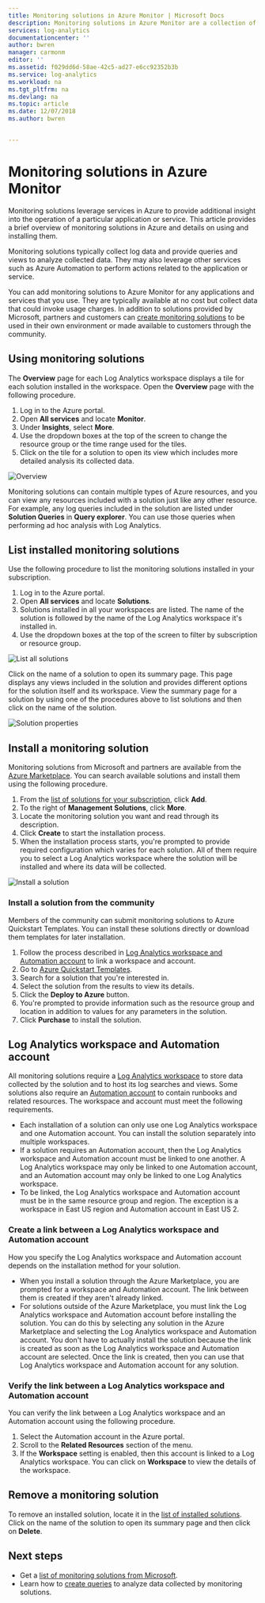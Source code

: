 ```yaml
---
title: Monitoring solutions in Azure Monitor | Microsoft Docs
description: Monitoring solutions in Azure Monitor are a collection of logic, visualization, and data acquisition rules that provide metrics pivoted around a particular problem area.  This article provides information on installing and using monitoring solutions.
services: log-analytics
documentationcenter: ''
author: bwren
manager: carmonm
editor: ''
ms.assetid: f029dd6d-58ae-42c5-ad27-e6cc92352b3b
ms.service: log-analytics
ms.workload: na
ms.tgt_pltfrm: na
ms.devlang: na
ms.topic: article
ms.date: 12/07/2018
ms.author: bwren


---
```

# Monitoring solutions in Azure Monitor
Monitoring solutions leverage services in Azure to provide additional insight into the operation of a particular application or service. This article provides a brief overview of monitoring solutions in Azure and details on using and installing them.

Monitoring solutions typically collect log data and provide queries and views to analyze collected data. They may also leverage other services such as Azure Automation to perform actions related to the application or service.

You can add monitoring solutions to Azure Monitor for any applications and services that you use. They are typically available at no cost but collect data that could invoke usage charges. In addition to solutions provided by Microsoft, partners and customers can [create monitoring solutions](solutions-creating.md) to be used in their own environment or made available to customers through the community.

## Using monitoring solutions
The **Overview** page for each Log Analytics workspace displays a tile for each solution installed in the workspace. Open the **Overview** page with the following procedure.

1. Log in to the Azure portal.
1. Open **All services** and locate **Monitor**.
1. Under **Insights**, select **More**.
1. Use the dropdown boxes at the top of the screen to change the resource group or the time range used for the tiles.
1. Click on the tile for a solution to open its view which includes more detailed analysis its collected data.

![Overview](media/solutions/overview.png)

Monitoring solutions can contain multiple types of Azure resources, and you can view any resources included with a solution just like any other resource. For example, any log queries included in the solution are listed under **Solution Queries** in **Query explorer**. You can use those queries when performing ad hoc analysis with Log Analytics.

## List installed monitoring solutions 
Use the following procedure to list the monitoring solutions installed in your subscription.

1. Log in to the Azure portal.
1. Open **All services** and locate **Solutions**.
4. Solutions installed in all your workspaces are listed. The name of the solution is followed by the name of the Log Analytics workspace it's installed in.
1. Use the dropdown boxes at the top of the screen to filter by subscription or resource group.


![List all solutions](media/solutions/list-solutions-all.png)

Click on the name of a solution to open its summary page. This page displays any views included in the solution and provides different options for the solution itself and its workspace. View the summary page for a solution by using one of the procedures above to list solutions and then click on the name of the solution.

![Solution properties](media/solutions/solution-properties.png)



## Install a monitoring solution
Monitoring solutions from Microsoft and partners are available from the [Azure Marketplace](https://azuremarketplace.microsoft.com). You can search available solutions and install them using the following procedure.

1. From the [list of solutions for your subscription](#list-installed-monitoring-solutions), click **Add**. 
1. To the right of **Management Solutions**, click **More**. 
1. Locate the monitoring solution you want and read through its description.
1. Click **Create** to start the installation process.
1. When the installation process starts, you're prompted to provide required configuration which varies for each solution. All of them require you to select a Log Analytics workspace where the solution will be installed and where its data will be collected. 

![Install a solution](media/solutions/install-solution.png)

### Install a solution from the community
Members of the community can submit monitoring solutions to Azure Quickstart Templates. You can install these solutions directly or download them templates for later installation.

1. Follow the process described in [Log Analytics workspace and Automation account](#log-analytics-workspace-and-automation-account) to link a workspace and account.
2. Go to [Azure Quickstart Templates](https://azure.microsoft.com/documentation/templates/). 
3. Search for a solution that you're interested in.
4. Select the solution from the results to view its details.
5. Click the **Deploy to Azure** button.
6. You're prompted to provide information such as the resource group and location in addition to values for any parameters in the solution.
7. Click **Purchase** to install the solution.


## Log Analytics workspace and Automation account
All monitoring solutions require a [Log Analytics workspace](../../azure-monitor/platform/manage-access.md) to store data collected by the solution and to host its log searches and views. Some solutions also require an [Automation account](../../automation/automation-security-overview.md#automation-account-overview) to contain runbooks and related resources. The workspace and account must meet the following requirements.

* Each installation of a solution can only use one Log Analytics workspace and one Automation account. You can install the solution separately into multiple workspaces.
* If a solution requires an Automation account, then the Log Analytics workspace and Automation account must be linked to one another. A Log Analytics workspace may only be linked to one Automation account, and an Automation account may only be linked to one Log Analytics workspace.
* To be linked, the Log Analytics workspace and Automation account must be in the same resource group and region. The exception is a workspace in East US region and Automation account in East US 2.

### Create a link between a Log Analytics workspace and Automation account
How you specify the Log Analytics workspace and Automation account depends on the installation method for your solution.

* When you install a solution through the Azure Marketplace, you are prompted for a workspace and Automation account. The link between them is created if they aren't already linked.
* For solutions outside of the Azure Marketplace, you must link the Log Analytics workspace and Automation account before installing the solution. You can do this by selecting any solution in the Azure Marketplace and selecting the Log Analytics workspace and Automation account. You don't have to actually install the solution because the link is created as soon as the Log Analytics workspace and Automation account are selected. Once the link is created, then you can use that Log Analytics workspace and Automation account for any solution.

### Verify the link between a Log Analytics workspace and Automation account
You can verify the link between a Log Analytics workspace and an Automation account using the following procedure.

1. Select the Automation account in the Azure portal.
1. Scroll to the **Related Resources** section of the menu.
1. If the **Workspace** setting is enabled, then this account is linked to a Log Analytics workspace. You can click on **Workspace** to view the details of the workspace.

## Remove a monitoring solution
To remove an installed solution, locate it in the [list of installed solutions](#list-installed-monitoring-solutions). Click on the name of the solution to open its summary page and then click on **Delete**.




## Next steps
* Get a [list of monitoring solutions from Microsoft](solutions-inventory.md).
* Learn how to [create queries](../../azure-monitor/log-query/log-query-overview.md) to analyze data collected by monitoring solutions.

